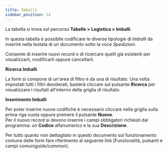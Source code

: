 ```yaml
---
title: Imballi
sidebar_position: 14
---
```


La tabella si trova sul percorso **Tabelle > Logistica > Imballi**.

In questa tabella è possibile codificare le diverse tipologie di *Imballi* da inserire nella testata di un documento sotto la voce *Spedizioni*.

Consente di inserire nuovi record o di ricercare quelli già esistenti per visualizzarli, modificarli oppure cancellarli.

**Ricerca Imballi**

La form si compone di un'area di filtro e da una di risultato. Una volta impostati tutti i filtri desiderati, basterà cliccare sul pulsante **Ricerca** per visualizzare i risultati all'interno della griglia di risultato.

**Inserimento Imballi**

Per poter inserire nuove codifiche è necessario cliccare nella griglia sulla prima riga vuota oppure premere il pulsante **Nuovo**.  
Per il nuovo record si devono inserire i campi obbligatori richiesti dal programma: un **Codice** alfanumerico e la sua **Descrizione**.  

Per tutto quanto non dettagliato in questo documento sul funzionamento comune delle form fare riferimento al seguente link [Funzionalità, pulsanti e campi comuniguide/common).
